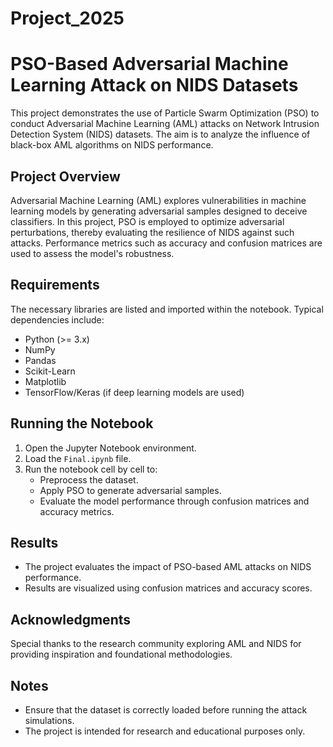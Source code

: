 # Project_2025

# PSO-Based Adversarial Machine Learning Attack on NIDS Datasets

This project demonstrates the use of Particle Swarm Optimization (PSO) to conduct Adversarial Machine Learning (AML) attacks on Network Intrusion Detection System (NIDS) datasets. The aim is to analyze the influence of black-box AML algorithms on NIDS performance.

## Project Overview

Adversarial Machine Learning (AML) explores vulnerabilities in machine learning models by generating adversarial samples designed to deceive classifiers. In this project, PSO is employed to optimize adversarial perturbations, thereby evaluating the resilience of NIDS against such attacks. Performance metrics such as accuracy and confusion matrices are used to assess the model's robustness.

## Requirements

The necessary libraries are listed and imported within the notebook. Typical dependencies include:

- Python (>= 3.x)
- NumPy
- Pandas
- Scikit-Learn
- Matplotlib
- TensorFlow/Keras (if deep learning models are used)

## Running the Notebook

1. Open the Jupyter Notebook environment.
2. Load the `Final.ipynb` file.
3. Run the notebook cell by cell to:
   - Preprocess the dataset.
   - Apply PSO to generate adversarial samples.
   - Evaluate the model performance through confusion matrices and accuracy metrics.

## Results

- The project evaluates the impact of PSO-based AML attacks on NIDS performance.
- Results are visualized using confusion matrices and accuracy scores.

## Acknowledgments

Special thanks to the research community exploring AML and NIDS for providing inspiration and foundational methodologies.

## Notes

- Ensure that the dataset is correctly loaded before running the attack simulations.
- The project is intended for research and educational purposes only.

